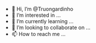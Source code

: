 - 👋 Hi, I’m @Truongardinho
- 👀 I’m interested in ...
- 🌱 I’m currently learning ...
- 💞️ I’m looking to collaborate on ...
- 📫 How to reach me ...

<!---
Truongardinho/Truongardinho is a ✨ special ✨ repository because its `README.md` (this file) appears on your GitHub profile.
You can click the Preview link to take a look at your changes.
--->
